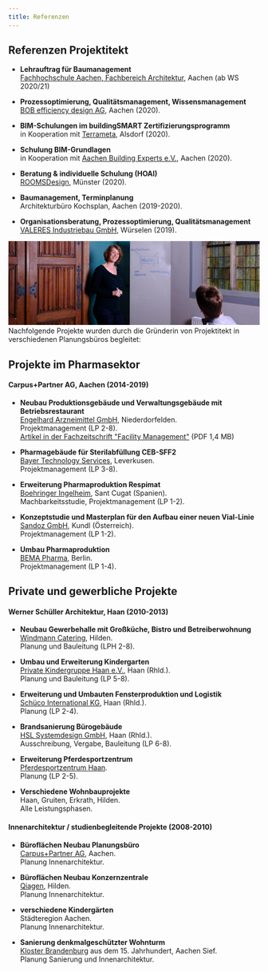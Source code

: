 ```yaml
---
title: Referenzen
---
```



## Referenzen Projektitekt

- **Lehrauftrag für Baumanagement**<br>
  [Fachhochschule Aachen, Fachbereich Architektur](https://www.fh-aachen.de/fachbereiche/architektur/), Aachen (ab WS 2020/21)

- **Prozessoptimierung, Qualitätsmanagement, Wissensmanagement**<br>
  [BOB efficiency design AG](http://www.bob-ag.de), Aachen (2020).
  
- **BIM-Schulungen im buildingSMART Zertifizierungsprogramm**<br>
  in Kooperation mit [Terrameta](https://www.terrameta.de), Alsdorf (2020).  

- **Schulung BIM-Grundlagen**<br>
  in Kooperation mit [Aachen Building Experts e.V.](https://www.aachenbuildingexperts.de), Aachen (2020).

- **Beratung & individuelle Schulung (HOAI)**<br>
  [ROOMSDesign](https://www.rooms-design.eu), Münster (2020).
  
- **Baumanagement, Terminplanung**<br>
  Architekturbüro Kochsplan, Aachen (2019-2020).
  
- **Organisationsberatung, Prozessoptimierung, Qualitätsmanagement**<br>
  [VALERES Industriebau GmbH](https://www.valeres.de), Würselen (2019).
  
![Workshop mit Projektitekt](/contents/projektitekt_workshop.jpg)
<br>
Nachfolgende Projekte wurden durch die Gründerin von Projektitekt in verschiedenen Planungsbüros begleitet:

## Projekte im Pharmasektor
#### Carpus+Partner AG, Aachen (2014-2019)

- **Neubau Produktionsgebäude und Verwaltungsgebäude mit Betriebsrestaurant** <br>
  [Engelhard Arzneimittel GmbH](https://www.engelhard.de), Niederdorfelden. <br>
  Projektmanagement (LP 2-8).<br>
  [Artikel in der Fachzeitschrift "Facility Management"](/contents/2018_Artikel_Facility_Management.pdf) (PDF 1,4 MB)

- **Pharmagebäude für Sterilabfüllung CEB-SFF2** <br>
  [Bayer Technology Services](https://www.bayer.com), Leverkusen. <br>
  Projektmanagement (LP 3-8).
  
- **Erweiterung Pharmaproduktion Respimat** <br>
  [Boehringer Ingelheim](https://www.boehringer-ingelheim.de), Sant Cugat (Spanien).<br>
  Machbarkeitsstudie, Projektmanagement (LP 1-2).
  
- **Konzeptstudie und Masterplan für den Aufbau einer neuen Vial-Linie**<br>
  [Sandoz GmbH](https://www.sandoz.at), Kundl (Österreich).<br>
  Projektmanagement (LP 1-2).
  
- **Umbau Pharmaproduktion**<br>
  [BEMA Pharma](https://www.bemapharma.com), Berlin.<br>
  Projektmanagement (LP 1-4).


## Private und gewerbliche Projekte
#### Werner Schüller Architektur, Haan (2010-2013)

- **Neubau Gewerbehalle mit Großküche, Bistro und Betreiberwohnung**<br>
  [Windmann Catering](https://www.windmann-catering.de), Hilden.<br>
  Planung und Bauleitung (LPH 2-8).
  
- **Umbau und Erweiterung Kindergarten**<br>
 [Private Kindergruppe Haan e.V.](https://www.privatekindergruppe.de), Haan (Rhld.).<br>
 Planung und Bauleitung (LP 5-8).
 
- **Erweiterung und Umbauten Fensterproduktion und Logistik**<br>
  [Schüco International KG](https://www.schueco.com), Haan (Rhld.).<br>
  Planung (LP 2-4).
  
- **Brandsanierung Bürogebäude**<br>
  [HSL Systemdesign GmbH](https://www.hsl.com), Haan (Rhld.).<br>
  Ausschreibung, Vergabe, Bauleitung (LP 6-8).
  
- **Erweiterung Pferdesportzentrum**<br>
  [Pferdesportzentrum Haan](https://pferdesport-zentrum-haan.de).<br>
  Planung (LP 2-5).
  
- **Verschiedene Wohnbauprojekte**<br>
  Haan, Gruiten, Erkrath, Hilden.<br>
  Alle Leistungsphasen.
  
#### Innenarchitektur / studienbegleitende Projekte (2008-2010)

- **Büroflächen Neubau Planungsbüro**<br>
  [Carpus+Partner AG](https://www.carpus.de), Aachen.<br>
  Planung Innenarchitektur.
  
- **Büroflächen Neubau Konzernzentrale**<br>
  [Qiagen](https://www.qiagen.com/), Hilden.<br>
  Planung Innenarchitektur.
  
- **verschiedene Kindergärten**<br>
  Städteregion Aachen.<br>
  Planung Innenarchitektur.
  
- **Sanierung denkmalgeschützter Wohnturm**<br>
  [Kloster Brandenburg](https://de.wikipedia.org/wiki/Kloster_Brandenburg_(Sief)) aus dem 15. Jahrhundert, Aachen Sief.<br>
  Planung Sanierung und Innenarchitektur.
  
